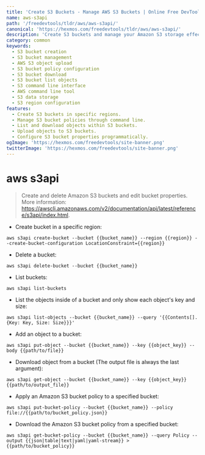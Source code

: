 ```yaml
---
title: 'Create S3 Buckets - Manage AWS S3 Buckets | Online Free DevTools by Hexmos'
name: aws-s3api
path: '/freedevtools/tldr/aws/aws-s3api/'
canonical: 'https://hexmos.com/freedevtools/tldr/aws/aws-s3api/'
description: 'Create S3 buckets and manage your Amazon S3 storage effectively with aws-s3api. Control bucket properties, upload objects, and configure policies effortlessly. Free online tool, no registration required.'
category: common
keywords:
  - S3 bucket creation
  - S3 bucket management
  - AWS S3 object upload
  - S3 bucket policy configuration
  - S3 bucket download
  - S3 bucket list objects
  - S3 command line interface
  - AWS command line tool
  - S3 data storage
  - S3 region configuration
features:
  - Create S3 buckets in specific regions.
  - Manage S3 bucket policies through command line.
  - List and download objects within S3 buckets.
  - Upload objects to S3 buckets.
  - Configure S3 bucket properties programmatically.
ogImage: 'https://hexmos.com/freedevtools/site-banner.png'
twitterImage: 'https://hexmos.com/freedevtools/site-banner.png'
---
```


# aws s3api

> Create and delete Amazon S3 buckets and edit bucket properties.
> More information: <https://awscli.amazonaws.com/v2/documentation/api/latest/reference/s3api/index.html>.

- Create bucket in a specific region:

`aws s3api create-bucket --bucket {{bucket_name}} --region {{region}} --create-bucket-configuration LocationConstraint={{region}}`

- Delete a bucket:

`aws s3api delete-bucket --bucket {{bucket_name}}`

- List buckets:

`aws s3api list-buckets`

- List the objects inside of a bucket and only show each object's key and size:

`aws s3api list-objects --bucket {{bucket_name}} --query '{{Contents[].{Key: Key, Size: Size}}}'`

- Add an object to a bucket:

`aws s3api put-object --bucket {{bucket_name}} --key {{object_key}} --body {{path/to/file}}`

- Download object from a bucket (The output file is always the last argument):

`aws s3api get-object --bucket {{bucket_name}} --key {{object_key}} {{path/to/output_file}}`

- Apply an Amazon S3 bucket policy to a specified bucket:

`aws s3api put-bucket-policy --bucket {{bucket_name}} --policy file://{{path/to/bucket_policy.json}}`

- Download the Amazon S3 bucket policy from a specified bucket:

`aws s3api get-bucket-policy --bucket {{bucket_name}} --query Policy --output {{json|table|text|yaml|yaml-stream}} > {{path/to/bucket_policy}}`
